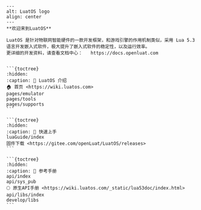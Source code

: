 
````{figure} _static/logo-big.svg
---
alt: LuatOS logo
align: center
---
**欢迎来到LuatOS**

LuatOS 是针对物联网智能硬件的一款开发框架，和游戏引擎的作用机制类似，采用 Lua 5.3 语言开发嵌入式软件，极大提升了嵌入式软件的稳定性，以及运行效率。
更详细的开发资料，请查看文档中心：   https://docs.openluat.com


```{toctree}
:hidden:
:caption: 💁 LuatOS 介绍
🏠️ 首页 <https://wiki.luatos.com>
pages/emulator
pages/tools
pages/supports
```

```{toctree}
:hidden:
:caption: 🌠 快速上手
luaGuide/index
固件下载 <https://gitee.com/openLuat/LuatOS/releases>
```

```{toctree}
:hidden:
:caption: 📖 参考手册
api/index
api/sys_pub
🌕 原生API手册 <https://wiki.luatos.com/_static/lua53doc/index.html>
api/libs/index
develop/libs
```
